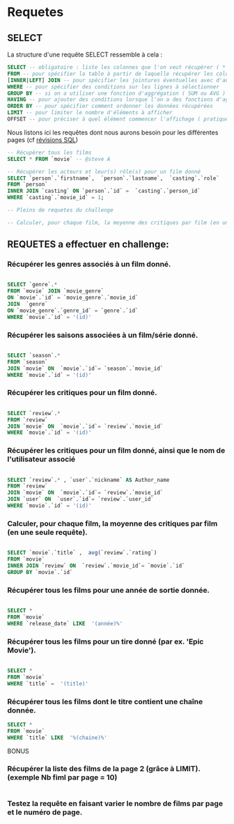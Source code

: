 # Requetes

## SELECT

La structure d'une requête SELECT ressemble à cela :

```sql
SELECT -- obligatoire : liste les colonnes que l'on veut récupérer ( * pour toutes les colonnes)
FROM -- pour spécifier la table à partir de laquelle récupérer les colonnes
[INNER|LEFT] JOIN -- pour spécifier les jointures éventuelles avec d'autres tables
WHERE -- pour spécifier des conditions sur les lignes à sélectionner
GROUP BY -- si on a utiliser une fonction d'aggrégation ( SUM ou AVG ) alors il faut dire par quelle colonne on veut regrouper les information 
HAVING -- pour ajouter des conditions lorsque l'on a des fonctions d'aggrégation
ORDER BY -- pour spécifier comment ordonner les données récupérées
LIMIT -- pour limiter le nombre d'éléments à afficher
OFFSET -- pour préciser à quel élément commencer l'affichage ( pratique pour la pagination )
```

Nous listons ici les requêtes dont nous aurons besoin pour les différentes pages (cf [révisions SQL](https://github.com/O-clock-De-Vinci/symfo-rappels-mcd-sql-gregoclock#requ%C3%AAtes-sql-pour-le-projet))

```sql
-- Récupérer tous les films
SELECT * FROM `movie` -- @steve A

-- Récupérer les acteurs et leur(s) rôle(s) pour un film donné
SELECT `person`.`firstname`,  `person`.`lastname`,  `casting`.`role`
FROM `person`
INNER JOIN `casting` ON `person`.`id` =  `casting`.`person_id`
WHERE `casting`.`movie_id` = 1;

-- Pleins de requetes du challenge

-- Calculer, pour chaque film, la moyenne des critiques par film (en une seule requête).

```

## REQUETES a effectuer en challenge:

### Récupérer les genres associés à un film donné.
```sql

SELECT `genre`.*
FROM `movie` JOIN `movie_genre` 
ON `movie`.`id` = `movie_genre`.`movie_id`
JOIN  `genre`
ON `movie_genre`.`genre_id` = `genre`.`id`
WHERE `movie`.`id` = '(id)'

```


### Récupérer les saisons associées à un film/série donné.

```sql

SELECT `season`.*
FROM `season` 
JOIN `movie` ON  `movie`.`id`= `season`.`movie_id` 
WHERE `movie`.`id` = '(id)'

```

### Récupérer les critiques pour un film donné.


```sql

SELECT `review`.*
FROM `review` 
JOIN `movie` ON  `movie`.`id`= `review`.`movie_id` 
WHERE `movie`.`id` = '(id)'

```


### Récupérer les critiques pour un film donné, ainsi que le nom de l'utilisateur associé

```sql

SELECT `review`.* , `user`.`nickname` AS Author_name
FROM `review` 
JOIN `movie` ON  `movie`.`id`= `review`.`movie_id` 
JOIN `user` ON  `user`.`id`= `review`.`user_id` 
WHERE `movie`.`id` = '(id)'

```

### Calculer, pour chaque film, la moyenne des critiques par film (en une seule requête).

```sql

SELECT `movie`.`title` ,  avg(`review`.`rating`)
FROM `movie` 
INNER JOIN `review` ON  `review`.`movie_id`= `movie`.`id` 
GROUP BY `movie`.`id`

```


### Récupérer tous les films pour une année de sortie donnée.

```sql

SELECT *
FROM `movie` 
WHERE `release_date` LIKE  '(année)%'

```

### Récupérer tous les films pour un tire donné (par ex. 'Epic Movie').

```sql

SELECT *
FROM `movie` 
WHERE `title` =  '(title)'

```

### Récupérer tous les films dont le titre contient une chaîne donnée.

```sql
SELECT *
FROM `movie` 
WHERE `title` LIKE  '%(chaine)%'
```



BONUS

### Récupérer la liste des films de la page 2 (grâce à LIMIT). (exemple Nb fiml par page = 10)
```sql

```

### Testez la requête en faisant varier le nombre de films par page et le numéro de page.

```sql

```